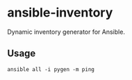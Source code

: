 # ansible-inventory

Dynamic inventory generator for Ansible.

## Usage

    ansible all -i pygen -m ping
